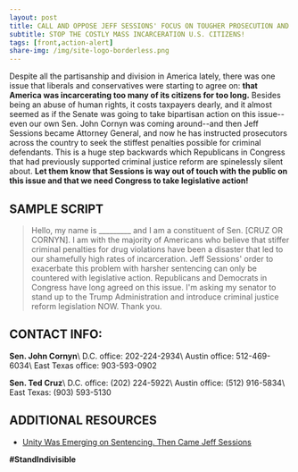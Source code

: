 ```yaml
---
layout: post
title: CALL AND OPPOSE JEFF SESSIONS' FOCUS ON TOUGHER PROSECUTION AND SENTENCING!
subtitle: STOP THE COSTLY MASS INCARCERATION U.S. CITIZENS!
tags: [front,action-alert]
share-img: /img/site-logo-borderless.png
---
```


Despite all the partisanship and division in America lately, there was one issue that liberals and conservatives were starting to agree on: **that America was incarcerating too many of its citizens for too long.** Besides being an abuse of human rights, it costs taxpayers dearly, and it almost seemed as if the Senate was going to take bipartisan action on this issue--even our own Sen. John Cornyn was coming around--and then Jeff Sessions became Attorney General, and now he has instructed prosecutors across the country to seek the stiffest penalties possible for criminal defendants. This is a huge step backwards which Republicans in Congress that had previously supported criminal justice reform are spinelessly silent about. **Let them know that Sessions is way out of touch with the public on this issue and that we need Congress to take legislative action!**

## SAMPLE SCRIPT

>Hello, my name is &#95;&#95;&#95;&#95;&#95;&#95;&#95;&#95;&#95; and I am a constituent of Sen. [CRUZ OR CORNYN]. I am with the majority of Americans who believe that stiffer criminal penalties for drug violations have been a disaster that led to our shamefully high rates of incarceration. Jeff Sessions' order to exacerbate this problem with harsher sentencing can only be countered with legislative action. Republicans and Democrats in Congress have long agreed on this issue. I'm asking my senator to stand up to the Trump Administration and introduce criminal justice reform legislation NOW. Thank you.

## CONTACT INFO:

**Sen. John Cornyn**\\
D.C. office: 202-224-2934\\
Austin office: 512-469-6034\\
East Texas office: 903-593-0902

**Sen. Ted Cruz**\\
D.C. office: (202) 224-5922\\
Austin office: (512) 916-5834\\
East Texas: (903) 593-5130

## ADDITIONAL RESOURCES

* [Unity Was Emerging on Sentencing. Then Came Jeff Sessions](https://www.nytimes.com/2017/05/14/us/politics/jeff-sessions-criminal-sentencing.html)

**#StandIndivisible**
